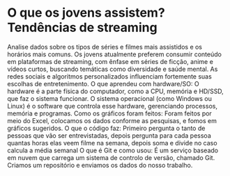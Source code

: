# O que os jovens assistem? Tendências de streaming
Analise dados sobre os tipos de séries e filmes mais assistidos e os horários mais
comuns.
Os jovens atualmente preferem consumir conteúdo em plataformas de streaming, com ênfase em séries de ficção, anime e vídeos curtos, buscando temáticas como diversidade e saúde mental. As redes sociais e algoritmos personalizados influenciam fortemente suas escolhas de entretenimento.
 O que aprendeu com hardware/SO:
O hardware é a parte física do computador, como a CPU, memória e HD/SSD, que faz o sistema funcionar. O sistema operacional (como Windows ou Linux) é o software que controla esse hardware, gerenciando processos, memória e programas.
Como os gráficos foram feitos:
Foram feitos por meio do Excel, colocamos os dados conforme as pesquisas, e fomos em gráficos sugeridos.
 O que o código faz:
Primeiro pergunta o tanto de pessoas que vão ser entrevistadas, depois pergunta para cada pessoa quantas horas elas veem filme na semana, depois soma e divide no caso calcula a média semanal
O que é Git e como usou:
É um serviço baseado em nuvem que carrega um sistema de controlo de versão, chamado Git. Criamos um repositório e enviamos os dados do nosso trabalho.
